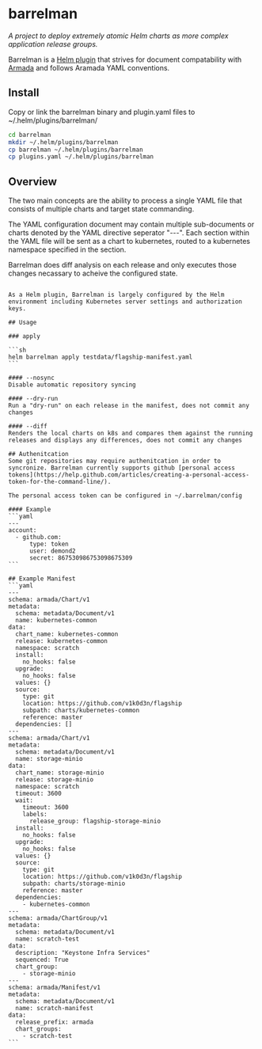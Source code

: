 # barrelman
*A project to deploy extremely atomic Helm charts as more complex application release groups.*

Barrelman is a [Helm plugin](https://github.com/helm/helm/blob/master/docs/plugins.md) that strives for document compatability with [Armada](https://github.com/att-comdev/armada) and follows Aramada YAML conventions.

## Install

Copy or link the barrelman binary and plugin.yaml files to ~/.helm/plugins/barrelman/
```sh
cd barrelman
mkdir ~/.helm/plugins/barrelman
cp barrelman ~/.helm/plugins/barrelman
cp plugins.yaml ~/.helm/plugins/barrelman
``` 

## Overview
The two main concepts are the ability to process a single YAML file that consists of multiple charts and target state commanding.

The YAML configuration document may contain multiple sub-documents or charts denoted by the YAML directive seperator "---". Each section within the YAML file will be sent as a chart to kubernetes, routed to a kubernetes namespace specified in the section.

Barrelman does diff analysis on each release and only executes those changes necassary to acheive the configured state.

~~~Barrelman can be configured to rollback all changes within the current or last transaction on a detected failure, or when commanded by the command line interface. A failure as indicated by kubernetes when commiting one chart will result in the rolling back to the previously commited state on all configured charts.~~~  *(rollback not yet implimented)*

As a Helm plugin, Barrelman is largely configured by the Helm environment including Kubernetes server settings and authorization keys.

## Usage

### apply

```sh
helm barrelman apply testdata/flagship-manifest.yaml
```

#### --nosync
Disable automatic repository syncing

#### --dry-run
Run a "dry-run" on each release in the manifest, does not commit any changes

#### --diff
Renders the local charts on k8s and compares them against the running releases and displays any differences, does not commit any changes

## Authenitcation
Some git repositories may require authenitcation in order to syncronize. Barrelman currently supports github [personal access tokens](https://help.github.com/articles/creating-a-personal-access-token-for-the-command-line/).

The personal access token can be configured in ~/.barrelman/config

#### Example
```yaml
---
account:
  - github.com:
      type: token
      user: demond2
      secret: 867530986753098675309
```

## Example Manifest
```yaml
---
schema: armada/Chart/v1
metadata:
  schema: metadata/Document/v1
  name: kubernetes-common
data:
  chart_name: kubernetes-common
  release: kubernetes-common
  namespace: scratch
  install:
    no_hooks: false
  upgrade:
    no_hooks: false
  values: {}
  source:
    type: git
    location: https://github.com/v1k0d3n/flagship
    subpath: charts/kubernetes-common
    reference: master
  dependencies: []
---
schema: armada/Chart/v1
metadata:
  schema: metadata/Document/v1
  name: storage-minio
data:
  chart_name: storage-minio
  release: storage-minio
  namespace: scratch
  timeout: 3600
  wait:
    timeout: 3600
    labels:
      release_group: flagship-storage-minio
  install:
    no_hooks: false
  upgrade:
    no_hooks: false
  values: {}
  source:
    type: git
    location: https://github.com/v1k0d3n/flagship
    subpath: charts/storage-minio
    reference: master
  dependencies:
    - kubernetes-common
---
schema: armada/ChartGroup/v1
metadata:
  schema: metadata/Document/v1
  name: scratch-test
data:
  description: "Keystone Infra Services"
  sequenced: True
  chart_group:
    - storage-minio
---
schema: armada/Manifest/v1
metadata:
  schema: metadata/Document/v1
  name: scratch-manifest
data:
  release_prefix: armada
  chart_groups:
    - scratch-test
```